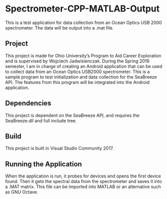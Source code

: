 # Spectrometer-CPP-MATLAB-Output
This is a test application for data collection from an Ocean Optics USB 2000 spectrometer. The data will be output into a .mat file.

## Project
This project is made for Ohio University’s Program to Aid Career Exploration and is supervised by Wojciech Jadwisienczak. During the Spring 2019 semester, I am in charge of creating an Android application that can be used to collect data from an Ocean Optics USB2000 spectrometer. This is a sample program to test initialization and data collection for the SeaBreeze API. The features from this program will be integrated into the Android application.

## Dependencies
This project is dependent on the SeaBreeze API, and requires the SeaBreeze.dll and full include tree.

## Build
This project is built in Visual Studio Community 2017.

## Running the Application
When the application is run, it probes for devices and opens the first device found. Then it gets the spectral data from the spectrometer and saves it into a .MAT matrix. This file can be imported into MATLAB or an alternative such as GNU Octave.
